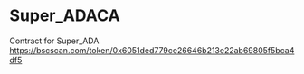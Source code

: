 # Super_ADACA
Contract for Super_ADA https://bscscan.com/token/0x6051ded779ce26646b213e22ab69805f5bca4df5
